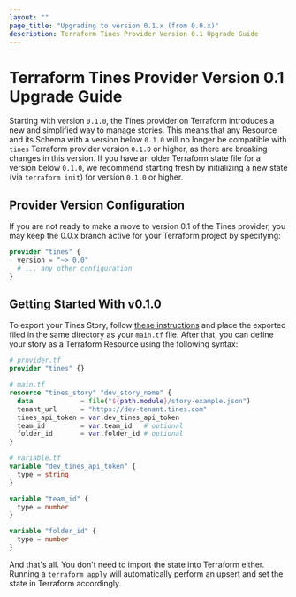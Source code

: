 ```yaml
---
layout: ""
page_title: "Upgrading to version 0.1.x (from 0.0.x)"
description: Terraform Tines Provider Version 0.1 Upgrade Guide
---
```


# Terraform Tines Provider Version 0.1 Upgrade Guide
Starting with version `0.1.0`, the Tines provider on Terraform introduces a new and simplified way to manage stories. This means that any Resource and its Schema with a version below `0.1.0` will no longer be compatible with `tines` Terraform provider version `0.1.0` or higher, as there are breaking changes in this version. If you have an older Terraform state file for a version below `0.1.0`, we recommend starting fresh by initializing a new state (via `terraform init`) for version `0.1.0` or higher.


## Provider Version Configuration
If you are not ready to make a move to version 0.1 of the Tines provider, you may keep the 0.0.x branch active for
your Terraform project by specifying:

```terraform
provider "tines" {
  version = "~> 0.0"
  # ... any other configuration
}
```

## Getting Started With v0.1.0
To export your Tines Story, follow [these instructions](https://www.tines.com/docs/stories/importing-and-exporting#exporting-stories) and place the exported filed in the same directory as your `main.tf` file. After that, you can define your story as a Terraform Resource using the following syntax:

```terraform
# provider.tf
provider "tines" {}

# main.tf
resource "tines_story" "dev_story_name" {
  data            = file("${path.module}/story-example.json")
  tenant_url      = "https://dev-tenant.tines.com"
  tines_api_token = var.dev_tines_api_token
  team_id         = var.team_id   # optional
  folder_id       = var.folder_id # optional
}

# variable.tf
variable "dev_tines_api_token" {
  type = string
}

variable "team_id" {
  type = number
}

variable "folder_id" {
  type = number
}
```

And that's all. You don't need to import the state into Terraform either. Running a `terraform apply` will automatically perform an upsert and set the state in Terraform accordingly.